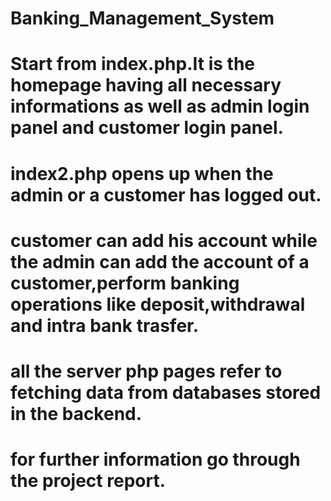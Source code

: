 # Banking_Management_System
# Start from index.php.It is the homepage having all necessary informations as well as admin login panel and customer login panel.
# index2.php opens up when the admin or a customer has logged out.
# customer can add his account while the admin can add the account of a customer,perform banking operations like deposit,withdrawal and intra bank trasfer.
# all the server php pages refer to fetching data from databases stored in the backend.
# for further information go through the project report.
